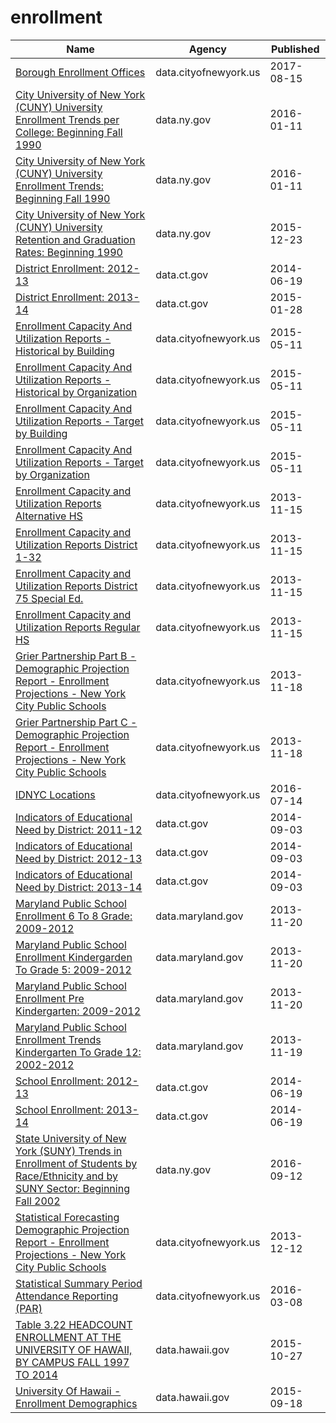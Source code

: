 # enrollment

Name | Agency | Published
---- | ---- | ---------
[Borough Enrollment Offices](../datasets/vz8c-29aj.md) | data.cityofnewyork.us | 2017-08-15
[City University of New York (CUNY) University Enrollment Trends per College: Beginning Fall 1990](../datasets/487n-fp4r.md) | data.ny.gov | 2016-01-11
[City University of New York (CUNY) University Enrollment Trends: Beginning Fall 1990](../datasets/366h-mnau.md) | data.ny.gov | 2016-01-11
[City University of New York (CUNY) University Retention and Graduation Rates: Beginning 1990](../datasets/ba86-tr5c.md) | data.ny.gov | 2015-12-23
[District Enrollment: 2012-13](../datasets/bygz-gaef.md) | data.ct.gov | 2014-06-19
[District Enrollment: 2013-14](../datasets/bb6g-79yj.md) | data.ct.gov | 2015-01-28
[Enrollment Capacity And Utilization Reports - Historical by Building](../datasets/hq56-zhrp.md) | data.cityofnewyork.us | 2015-05-11
[Enrollment Capacity And Utilization Reports - Historical by Organization](../datasets/q9xk-w9iv.md) | data.cityofnewyork.us | 2015-05-11
[Enrollment Capacity And Utilization Reports - Target by Building](../datasets/gkd7-3vk7.md) | data.cityofnewyork.us | 2015-05-11
[Enrollment Capacity And Utilization Reports - Target by Organization](../datasets/8b9a-pywy.md) | data.cityofnewyork.us | 2015-05-11
[Enrollment Capacity and Utilization Reports Alternative HS](../datasets/rqx9-kktd.md) | data.cityofnewyork.us | 2013-11-15
[Enrollment Capacity and Utilization Reports District 1-32](../datasets/my4g-bvvs.md) | data.cityofnewyork.us | 2013-11-15
[Enrollment Capacity and Utilization Reports District 75 Special Ed.](../datasets/3cn8-i54i.md) | data.cityofnewyork.us | 2013-11-15
[Enrollment Capacity and Utilization Reports Regular HS](../datasets/3mim-bd27.md) | data.cityofnewyork.us | 2013-11-15
[Grier Partnership Part B - Demographic Projection Report - Enrollment Projections - New York City Public Schools](../datasets/nxvh-fkda.md) | data.cityofnewyork.us | 2013-11-18
[Grier Partnership Part C - Demographic Projection Report - Enrollment Projections - New York City Public Schools](../datasets/d6ph-dqj8.md) | data.cityofnewyork.us | 2013-11-18
[IDNYC Locations](../datasets/5pbr-mxtd.md) | data.cityofnewyork.us | 2016-07-14
[Indicators of Educational Need by District: 2011-12](../datasets/re57-j6dx.md) | data.ct.gov | 2014-09-03
[Indicators of Educational Need by District: 2012-13](../datasets/399t-fqcf.md) | data.ct.gov | 2014-09-03
[Indicators of Educational Need by District: 2013-14](../datasets/ufj7-82t7.md) | data.ct.gov | 2014-09-03
[Maryland Public School Enrollment 6 To 8 Grade: 2009-2012](../datasets/735b-6z7v.md) | data.maryland.gov | 2013-11-20
[Maryland Public School Enrollment Kindergarden To Grade 5: 2009-2012](../datasets/ukpb-6rr9.md) | data.maryland.gov | 2013-11-20
[Maryland Public School Enrollment Pre Kindergarten: 2009-2012](../datasets/9jgx-6epr.md) | data.maryland.gov | 2013-11-20
[Maryland Public School Enrollment Trends Kindergarten To Grade 12: 2002-2012](../datasets/wwk3-j4pg.md) | data.maryland.gov | 2013-11-19
[School Enrollment: 2012-13](../datasets/7ijk-9mw9.md) | data.ct.gov | 2014-06-19
[School Enrollment: 2013-14](../datasets/fzp6-x2p2.md) | data.ct.gov | 2014-06-19
[State University of New York (SUNY) Trends in Enrollment of Students by Race/Ethnicity and by SUNY Sector: Beginning Fall 2002](../datasets/ms8i-dzsk.md) | data.ny.gov | 2016-09-12
[Statistical Forecasting Demographic Projection Report - Enrollment Projections - New York City Public Schools](../datasets/e649-r223.md) | data.cityofnewyork.us | 2013-12-12
[Statistical Summary Period Attendance Reporting (PAR)](../datasets/hrsu-3w2q.md) | data.cityofnewyork.us | 2016-03-08
[Table 3.22 HEADCOUNT ENROLLMENT AT THE UNIVERSITY OF HAWAII, BY CAMPUS FALL 1997 TO 2014](../datasets/rjsa-twkk.md) | data.hawaii.gov | 2015-10-27
[University Of Hawaii - Enrollment Demographics](../datasets/fkt2-a2fc.md) | data.hawaii.gov | 2015-09-18

